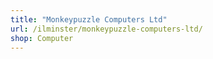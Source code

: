 ```yaml
---
title: "Monkeypuzzle Computers Ltd"
url: /ilminster/monkeypuzzle-computers-ltd/
shop: Computer
---
```

